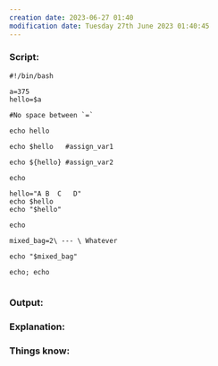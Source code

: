 ```yaml
---
creation date: 2023-06-27 01:40
modification date: Tuesday 27th June 2023 01:40:45
---
```


### Script:

```
#!/bin/bash

a=375
hello=$a

#No space between `=`

echo hello

echo $hello   #assign_var1

echo ${hello} #assign_var2

echo

hello="A B  C   D"
echo $hello
echo "$hello"

echo

mixed_bag=2\ --- \ Whatever

echo "$mixed_bag"

echo; echo


```

### Output:



### Explanation:



### Things know:
